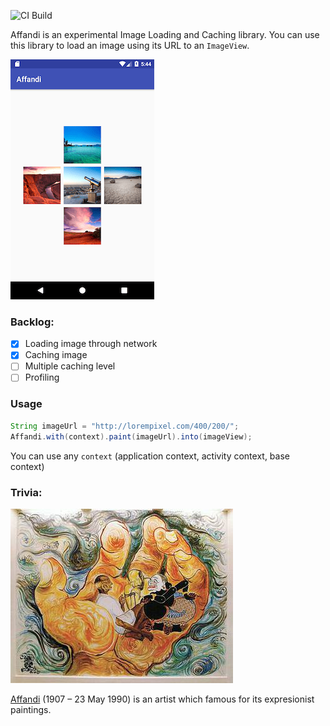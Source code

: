![CI Build](https://api.travis-ci.org/aldoKelvianto/Affandi.png)

Affandi is an experimental Image Loading and Caching library. You can use this library to load an image using its URL to an `ImageView`.

![demo](raw/demo.png)

### Backlog:

- [x] Loading image through network
- [x] Caching image
- [ ] Multiple caching level
- [ ] Profiling

### Usage

```java
String imageUrl = "http://lorempixel.com/400/200/";
Affandi.with(context).paint(imageUrl).into(imageView);
```

You can use any `context` (application context, activity context, base context)

### Trivia:

![affandi painting](raw/affandi-wisdom-of-the-east.jpg)

[Affandi](https://en.wikipedia.org/wiki/Affandi) (1907 – 23 May 1990) is an artist which famous for its expresionist paintings.

